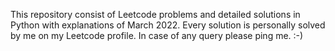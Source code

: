 This repository consist of Leetcode problems and detailed solutions in Python with explanations of March 2022. Every solution is personally solved by me on my Leetcode profile. In case of any query please ping me. :-)
